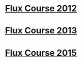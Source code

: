# [Flux Course 2012](slides-and-videos/2012.md)
# [Flux Course 2013](slides-and-videos/2013.md)
# [Flux Course 2015](slides-and-videos/2015.md)